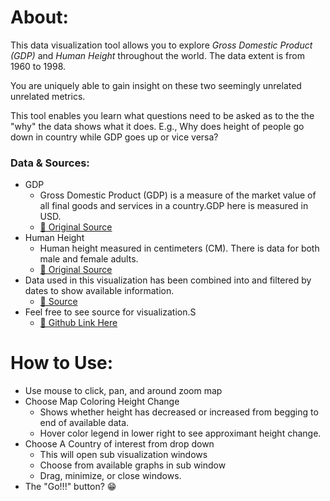 # About:

This data visualization tool allows you to explore <i>Gross Domestic Product (GDP)</i> and <i>Human Height</i> throughout the world. The data extent is from 1960 to 1998. 

You are uniquely able to gain insight on these two seemingly unrelated unrelated metrics.

This tool enables you learn what questions need to be asked as to the the "why" the data shows what it does. E.g., Why does height of people go down in country while GDP goes up or vice versa?

### Data & Sources:
* GDP
    * Gross Domestic Product (GDP) is a measure of the market value of all final goods and services in a country.GDP here is measured in USD.
    * <a href="https://data.worldbank.org/indicator/NY.GDP.MKTP.KD.ZG?end=2021&start=2021&view=map&year=2021" target="_blank"> 🔗 Original Source </a>
* Human Height
    * Human height measured in centimeters (CM). There is data for both male and female adults.
    * <a href="https://ourworldindata.org/search?q=human+height" target="_blank"> 🔗 Original Source </a>
* Data used in this visualization has been combined into and filtered by dates to show available information.
    * <a href="https://github.com/boardkeystown/CIS568Project/blob/main/data/avg_height_human_country_gdp.csv" target="_blank"> 🔗 Source </a>
* Feel free to see source for visualization.S
    * <a href="https://github.com/boardkeystown/CIS568Project" target="_blank"> 🔗 Github Link Here </a>

# How to Use:
* Use mouse to click, pan, and around zoom map
* Choose Map Coloring Height Change
    * Shows whether height has decreased or increased from begging to end of available data.
    * Hover color legend in lower right to see approximant height change.
* Choose A Country of interest from drop down
    * This will open sub visualization windows
    * Choose from available graphs in sub window
    * Drag, minimize, or close windows.
* The "Go!!!" button? 😁